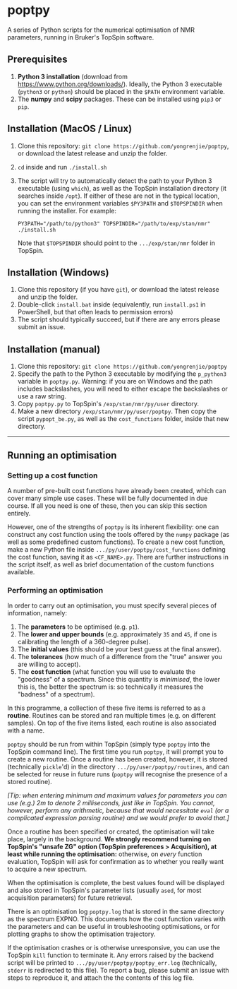 # poptpy

A series of Python scripts for the numerical optimisation of NMR parameters, running in Bruker's TopSpin software.

## Prerequisites

1. **Python 3 installation** (download from https://www.python.org/downloads/). Ideally, the Python 3 executable (`python3` or `python`) should be placed in the `$PATH` environment variable.
2. The **numpy** and **scipy** packages. These can be installed using `pip3` or `pip`.

## Installation (MacOS / Linux)

1. Clone this repository: `git clone https://github.com/yongrenjie/poptpy`, or download the latest release and unzip the folder.
2. `cd` inside and run `./install.sh`
3. The script will try to automatically detect the path to your Python 3 executable (using `which`), as well as the TopSpin installation directory (it searches inside `/opt`). If either of these are not in the typical location, you can set the environment variables `$PY3PATH` and `$TOPSPINDIR` when running the installer. For example:

       PY3PATH="/path/to/python3" TOPSPINDIR="/path/to/exp/stan/nmr" ./install.sh

   Note that `$TOPSPINDIR` should point to the `.../exp/stan/nmr` folder in TopSpin.

## Installation (Windows)

1. Clone this repository (if you have `git`), or download the latest release and unzip the folder.
2. Double-click `install.bat` inside (equivalently, run `install.ps1` in PowerShell, but that often leads to permission errors)
3. The script should typically succeed, but if there are any errors please submit an issue.

## Installation (manual)

1. Clone this repository: `git clone https://github.com/yongrenjie/poptpy`
2. Specify the path to the Python 3 executable by modifying the `p_python3` variable in `poptpy.py`. Warning: if you are on Windows and the path includes backslashes, you will need to either escape the backslashes or use a raw string.
3. Copy `poptpy.py` to TopSpin's `/exp/stan/nmr/py/user` directory.
4. Make a new directory `/exp/stan/nmr/py/user/poptpy`. Then copy the script `pypopt_be.py`, as well as the `cost_functions` folder, inside that new directory.

------------------------------------------------------

## Running an optimisation

### Setting up a cost function

A number of pre-built cost functions have already been created, which can cover many simple use cases. These will be fully documented in due course. If all you need is one of these, then you can skip this section entirely.

However, one of the strengths of `poptpy` is its inherent flexibility: one can construct any cost function using the tools offered by the `numpy` package (as well as some predefined custom functions). To create a new cost function, make a new Python file inside `.../py/user/poptpy/cost_functions` defining the cost function, saving it as `<CF_NAME>.py`. There are further instructions in the script itself, as well as brief documentation of the custom functions available.

### Performing an optimisation

In order to carry out an optimisation, you must specify several pieces of information, namely:

1. The **parameters** to be optimised (e.g. `p1`).
2. The **lower and upper bounds** (e.g. approximately `35` and `45`, if one is calibrating the length of a 360-degree pulse).
3. The **initial values** (this should be your best guess at the final answer).
4. The **tolerances** (how much of a difference from the "true" answer you are willing to accept).
5. The **cost function** (what function you will use to evaluate the "goodness" of a spectrum. Since this quantity is *minimised*, the lower this is, the better the spectrum is: so technically it measures the "badness" of a spectrum).

In this programme, a collection of these five items is referred to as a **routine**. Routines can be stored and ran multiple times (e.g. on different samples). On top of the five items listed, each routine is also associated with a name.

`poptpy` should be run from within TopSpin (simply type `poptpy` into the TopSpin command line). The first time you run `poptpy`, it will prompt you to create a new routine. Once a routine has been created, however, it is stored (technically `pickle`'d) in the directory `.../py/user/poptpy/routines`, and can be selected for reuse in future runs (`poptpy` will recognise the presence of a stored routine).

*[Tip: when entering minimum and maximum values for parameters you can use (e.g.) 2m to denote 2 milliseconds, just like in TopSpin. You cannot, however, perform any arithmetic, because that would necessitate `eval` (or a complicated expression parsing routine) and we would prefer to avoid that.]*

Once a routine has been specified or created, the optimisation will take place, largely in the background. **We strongly recommend turning on TopSpin's "unsafe ZG" option (TopSpin preferences > Acquisition), at least while running the optimisation:** otherwise, on *every* function evaluation, TopSpin will ask for confirmation as to whether you really want to acquire a new spectrum.

When the optimisation is complete, the best values found will be displayed and also stored in TopSpin's parameter lists (usually `ased`, for most acquisition parameters) for future retrieval.

There is an optimisation log `poptpy.log` that is stored in the same directory as the spectrum EXPNO. This documents how the cost function varies with the parameters and can be useful in troubleshooting optimisations, or for plotting graphs to show the optimisation trajectory.

If the optimisation crashes or is otherwise unresponsive, you can use the TopSpin `kill` function to terminate it. Any errors raised by the backend script will be printed to `.../py/user/poptpy/poptpy_err.log` (technically, `stderr` is redirected to this file). To report a bug, please submit an issue with steps to reproduce it, and attach the the contents of this log file.
